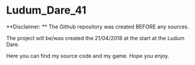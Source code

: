 # Ludum_Dare_41

**Disclaimer: ** The Github repository was created BEFORE any sources.

The project will be/was created the 21/04/2018 at the start at the Ludum Dare.

Here you can find my source code and my game. Hope you enjoy.
